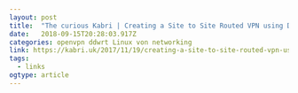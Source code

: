 ```yaml
---
layout: post 
title:  "The curious Kabri | Creating a Site to Site Routed VPN using DD-WRT and OpenVPN" 
date:   2018-09-15T20:28:03.917Z 
categories: openvpn ddwrt Linux von networking
link: https://kabri.uk/2017/11/19/creating-a-site-to-site-routed-vpn-using-dd-wrt-and-openvpn/ 
tags:
  - links
ogtype: article 
---
```


